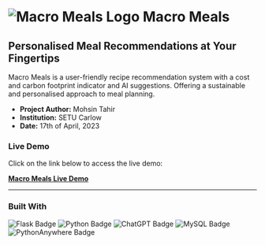 # ![Macro Meals Logo](static/favicon.ico) Macro Meals

## Personalised Meal Recommendations at Your Fingertips

Macro Meals is a user-friendly recipe recommendation system with a cost and carbon footprint indicator and AI suggestions.
Offering a sustainable and personalised approach to meal planning.

- **Project Author:** Mohsin Tahir
- **Institution:** SETU Carlow
- **Date:** 17th of April, 2023

### Live Demo
 Click on the link below to access the live demo:

[**Macro Meals Live Demo**](https://mohsin272.pythonanywhere.com/)

---

### Built With

![Flask Badge](https://img.shields.io/badge/Flask-000000?style=for-the-badge&logo=flask&logoColor=white)
![Python Badge](https://img.shields.io/badge/Python-3776AB?style=for-the-badge&logo=python&logoColor=white)
![ChatGPT Badge](https://img.shields.io/badge/ChatGPT-4EA94B?style=for-the-badge&logo=openai&logoColor=white)
![MySQL Badge](https://img.shields.io/badge/MySQL-4479A1?style=for-the-badge&logo=mysql&logoColor=white)
![PythonAnywhere Badge](https://img.shields.io/badge/PythonAnywhere-FFD43B?style=for-the-badge&logo=pythonanywhere&logoColor=black)
